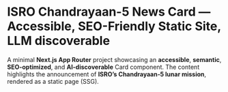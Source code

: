 # ISRO Chandrayaan-5 News Card — Accessible, SEO-Friendly Static Site, LLM discoverable

A minimal **Next.js App Router** project showcasing an **accessible**, **semantic**, **SEO-optimized**, and **AI-discoverable** Card component. The content highlights the announcement of **ISRO’s Chandrayaan‑5 lunar mission**, rendered as a static page (SSG).
